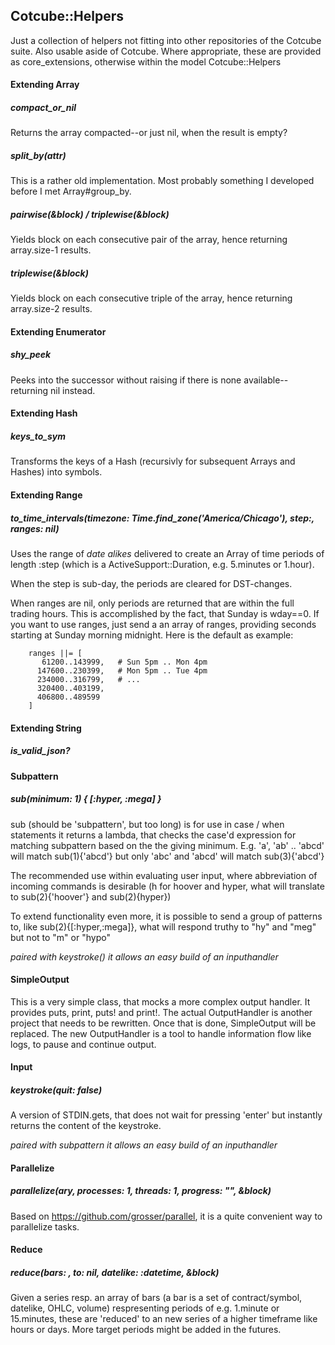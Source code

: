 ## Cotcube::Helpers

Just a collection of helpers not fitting into other repositories of the Cotcube suite. Also usable aside of Cotcube. Where appropriate, these are provided as core\_extensions, otherwise within the model Cotcube::Helpers

#### Extending Array

##### compact\_or\_nil

Returns the array compacted--or just nil, when the result is empty?

##### split\_by(attr)

This is a rather old implementation. Most probably something I developed before I met Array#group\_by.

##### pairwise(&block) / triplewise(&block)

Yields block on each consecutive pair of the array, hence returning array.size-1 results.

##### triplewise(&block)
 
Yields block on each consecutive triple of the array, hence returning array.size-2 results.

#### Extending Enumerator

##### shy\_peek

Peeks into the successor without raising if there is none available--returning nil instead.

#### Extending Hash

##### keys\_to\_sym

Transforms the keys of a Hash (recursivly for subsequent Arrays and Hashes) into symbols.

#### Extending Range

##### to\_time\_intervals(timezone: Time.find\_zone('America/Chicago'), step:, ranges: nil)

Uses the range of *date alikes* delivered to create an Array of time periods of length :step
(which is a ActiveSupport::Duration, e.g. 5.minutes or 1.hour). 

When the step is sub-day, the periods are cleared for DST-changes.

When ranges are nil, only periods are returned that are within the full trading hours. This is
accomplished by the fact, that Sunday is wday==0. If you want to use ranges, just send a an array
of ranges, providing seconds starting at Sunday morning midnight. Here is the default as example:

```
    ranges ||= [
       61200..143999,   # Sun 5pm .. Mon 4pm
      147600..230399,   # Mon 5pm .. Tue 4pm
      234000..316799,   # ...
      320400..403199,
      406800..489599
    ]
```

#### Extending String

##### is\_valid\_json?

#### Subpattern

##### sub(minimum: 1) { [:hyper, :mega] }

sub (should be 'subpattern', but too long) is for use in case / when statements
it returns a lambda, that checks the case'd expression for matching subpattern
based on the the giving minimum. E.g. 'a', 'ab' .. 'abcd' will match sub(1){'abcd'}
but only 'abc' and 'abcd' will match sub(3){'abcd'}

The recommended use within evaluating user input, where abbreviation of incoming commands
is desirable (h for hoover and hyper, what will translate to sub(2){'hoover'} and sub(2){hyper})

To extend functionality even more, it is possible to send a group of patterns to, like
sub(2){[:hyper,:mega]}, what will respond truthy to "hy" and "meg" but not to "m" or "hypo"

*paired with keystroke() it allows an easy build of an inputhandler*

#### SimpleOutput

This is a very simple class, that mocks a more complex output handler. It provides puts, print,
puts! and print!. The actual OutputHandler is another project that needs to be rewritten. Once
that is done, SimpleOutput will be replaced. The new OutputHandler is a tool to handle information
flow like logs, to pause and continue output.

#### Input

##### keystroke(quit: false)

A version of STDIN.gets, that does not wait for pressing 'enter' but instantly returns the content
of the keystroke. 

*paired with subpattern it allows an easy build of an inputhandler*

#### Parallelize

##### parallelize(ary, processes: 1, threads: 1, progress: "", &block)

Based on https://github.com/grosser/parallel, it is a quite convenient way to parallelize tasks. 

#### Reduce

##### reduce(bars: , to: nil, datelike: :datetime, &block)

Given a series resp. an array of bars (a bar is a set of contract/symbol, datelike, OHLC, volume) respresenting periods of e.g. 1.minute or 15.minutes, these are 'reduced' to an new series of a higher timeframe like hours or days. More target periods might be added in the futures. 
